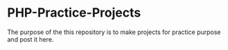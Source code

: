 # PHP-Practice-Projects

The purpose of the this repository is to make projects for practice purpose and post it here.
